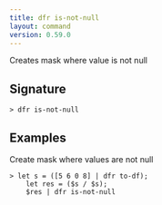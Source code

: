 ```yaml
---
title: dfr is-not-null
layout: command
version: 0.59.0
---
```


Creates mask where value is not null

## Signature

```> dfr is-not-null ```

## Examples

Create mask where values are not null
```shell
> let s = ([5 6 0 8] | dfr to-df);
    let res = ($s / $s);
    $res | dfr is-not-null
```

